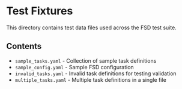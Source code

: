 # Test Fixtures

This directory contains test data files used across the FSD test suite.

## Contents

- `sample_tasks.yaml` - Collection of sample task definitions
- `sample_config.yaml` - Sample FSD configuration
- `invalid_tasks.yaml` - Invalid task definitions for testing validation
- `multiple_tasks.yaml` - Multiple task definitions in a single file
